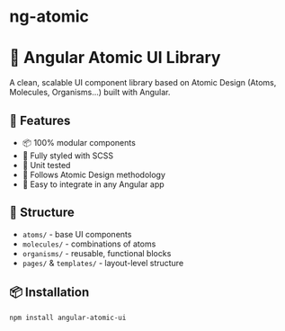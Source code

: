# ng-atomic
# 🧱 Angular Atomic UI Library

A clean, scalable UI component library based on Atomic Design (Atoms, Molecules, Organisms...) built with Angular.

## 🚀 Features

- 📦 100% modular components
- 🎨 Fully styled with SCSS
- 🧪 Unit tested
- 🧬 Follows Atomic Design methodology
- 🧰 Easy to integrate in any Angular app

## 📁 Structure

- `atoms/` - base UI components
- `molecules/` - combinations of atoms
- `organisms/` - reusable, functional blocks
- `pages/` & `templates/` - layout-level structure

## 📦 Installation

```bash
npm install angular-atomic-ui
